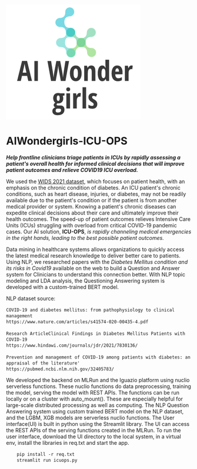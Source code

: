 
![Alt text](images/AIWonderGirlsLogo_small.png?raw=true)
# AIWondergirls-ICU-OPS
**_Help frontline clinicians triage patients in ICUs by rapidly assessing a patient's overall health for informed clinical decisions that will improve patient outcomes and relieve COVID19 ICU overload._**

We used the [WIDS 2021 dataset](https://www.kaggle.com/c/widsdatathon2021/data), which focuses on patient health, with an emphasis on the chronic condition of diabetes. An ICU patient's chronic conditions, such as heart disease, injuries, or diabetes, may not be readily available due to the patient's condition or if the patient is from another medical provider or system. Knowing a patient's chronic diseases can expedite clinical decisions about their care and ultimately improve their health outcomes.  The speed-up of patient outcomes relieves Intensive Care Units (ICUs) struggling with overload from critical COVID-19 pandemic cases.  Our AI solution, **ICU-OPS**, _is rapidly channeling medical emergencies in the right hands, leading to the best possible patient outcomes._ 

Data mining in healthcare systems allows organizations to quickly access the latest medical research knowledge to deliver better care to patients.
Using NLP,  we researched papers with the _Diabetes Mellitus condition and its risks in Covid19_ available on the web to build a Question and Answer system for Clinicians to understand this connection better. 
With NLP topic modeling and LDA analysis, the Questioning Answering system is developed with a custom-trained BERT model.  

 NLP dataset source: 

    COVID-19 and diabetes mellitus: from pathophysiology to clinical management
    https://www.nature.com/articles/s41574-020-00435-4.pdf

    Research ArticleClinical Findings in Diabetes Mellitus Patients with COVID-19 
    https://www.hindawi.com/journals/jdr/2021/7830136/

    Prevention and management of COVID-19 among patients with diabetes: an appraisal of the literature'
    https://pubmed.ncbi.nlm.nih.gov/32405783/

We developed the backend on MLRun and the Iguazio platform using nuclio serverless functions. These nuclio functions do data preprocessing, training the model, serving the model with REST APIs. The functions can be run locally or on a cluster with auto_mount(). These are especially helpful for large-scale distributed processing as well as computing. 
The NLP Question Answering system using custom trained BERT model on the NLP dataset, and the LGBM, XGB models are serverless nuclio functions.
The User interface(UI) is built in python using the Streamlit library. The UI can access the REST APIs of the serving functions created in the MLRun. To run the user interface, download the UI directory to the local system, in a virtual env, install the libraries in req.txt and start the app.
        
        pip install -r req.txt 
        streamlit run icuops.py
